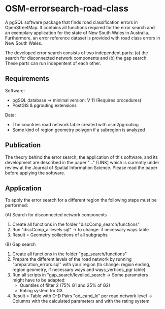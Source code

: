 # OSM-errorsearch-road-class
A pgSQL software package that finds road classification errors in OpenStreetMap. It contains all functions required for the error search and an exemplary application for the state of New South Wales in Australia. Furthermore, an error reference dataset is provided with road class errors in New South Wales.

The developed error search consists of two independent parts: (a) the search for disconnected network components and (b) the gap search.
These parts can run indepentent of each other.

## Requirements
Software: 
  - pgSQL database -> minimal version: V 11 (Requires procedures)
  - PostGIS & pgrouting extensions

Data:
  - The countries road network table created with osm2pgrouting
  - Some kind of region geometry polygon if a subregion is analyzed

## Publication

The theory behind the error search, the application of this software, and its development are described in the paper "..." (LINK) which is currently under review at the Journal of Spatial Information Science. Please read the paper before applying the software.

## Application

To apply the error search for a different region the following steps must be performed:

(A) Search for disconnected network components
  1. Create all functions in the folder "discComp_search/functions"
  2. Run "discComp_alllevels.sql" -> to change: if necessary ways table
  3. Result = Geometry collections of all subgraphs
  
(B) Gap search
  1. Create all functions in the folder "gap_search/functions"
  2. Prepare the different levels of the road network by running "preparation_errors.sql" with your region (to change: region ending, region geometry, if necessary ways and ways_vertices_pgr table)
  3. Run all scripts in "gap_search/levelled_search -> Some parameters might have to be adapted:
      - Quantiles of filter 2 (75% G1 and 25% of G2)
      - Rating system for G3
  4. Result = Table with O-D Pairs "od_cand_lx" per road network level  -> Columns with the calculated parameters and with the rating system
